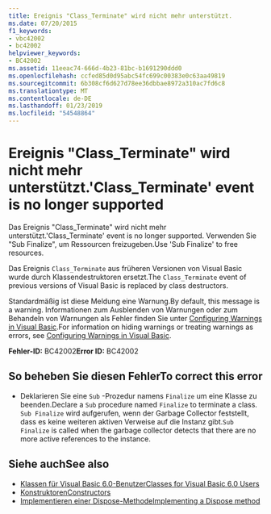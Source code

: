 ```yaml
---
title: Ereignis "Class_Terminate" wird nicht mehr unterstützt.
ms.date: 07/20/2015
f1_keywords:
- vbc42002
- bc42002
helpviewer_keywords:
- BC42002
ms.assetid: 11eeac74-666d-4b23-81bc-b1691290ddd0
ms.openlocfilehash: ccfed85d0d95abc54fc699c00383e0c63aa49819
ms.sourcegitcommit: 6b308cf6d627d78ee36dbbae8972a310ac7fd6c8
ms.translationtype: MT
ms.contentlocale: de-DE
ms.lasthandoff: 01/23/2019
ms.locfileid: "54548864"
---
```

# <a name="classterminate-event-is-no-longer-supported"></a><span data-ttu-id="819d0-102">Ereignis "Class_Terminate" wird nicht mehr unterstützt.</span><span class="sxs-lookup"><span data-stu-id="819d0-102">'Class_Terminate' event is no longer supported</span></span>
<span data-ttu-id="819d0-103">Das Ereignis "Class_Terminate" wird nicht mehr unterstützt.</span><span class="sxs-lookup"><span data-stu-id="819d0-103">'Class_Terminate' event is no longer supported.</span></span> <span data-ttu-id="819d0-104">Verwenden Sie "Sub Finalize", um Ressourcen freizugeben.</span><span class="sxs-lookup"><span data-stu-id="819d0-104">Use 'Sub Finalize' to free resources.</span></span>  
  
 <span data-ttu-id="819d0-105">Das Ereignis `Class_Terminate` aus früheren Versionen von Visual Basic wurde durch Klassendestruktoren ersetzt.</span><span class="sxs-lookup"><span data-stu-id="819d0-105">The `Class_Terminate` event of previous versions of Visual Basic is replaced by class destructors.</span></span>  
  
 <span data-ttu-id="819d0-106">Standardmäßig ist diese Meldung eine Warnung.</span><span class="sxs-lookup"><span data-stu-id="819d0-106">By default, this message is a warning.</span></span> <span data-ttu-id="819d0-107">Informationen zum Ausblenden von Warnungen oder zum Behandeln von Warnungen als Fehler finden Sie unter [Configuring Warnings in Visual Basic](/visualstudio/ide/configuring-warnings-in-visual-basic).</span><span class="sxs-lookup"><span data-stu-id="819d0-107">For information on hiding warnings or treating warnings as errors, see [Configuring Warnings in Visual Basic](/visualstudio/ide/configuring-warnings-in-visual-basic).</span></span>  
  
 <span data-ttu-id="819d0-108">**Fehler-ID:** BC42002</span><span class="sxs-lookup"><span data-stu-id="819d0-108">**Error ID:** BC42002</span></span>  
  
## <a name="to-correct-this-error"></a><span data-ttu-id="819d0-109">So beheben Sie diesen Fehler</span><span class="sxs-lookup"><span data-stu-id="819d0-109">To correct this error</span></span>  
  
-   <span data-ttu-id="819d0-110">Deklarieren Sie eine `Sub` -Prozedur namens `Finalize` um eine Klasse zu beenden.</span><span class="sxs-lookup"><span data-stu-id="819d0-110">Declare a `Sub` procedure named `Finalize` to terminate a class.</span></span> <span data-ttu-id="819d0-111">`Sub Finalize` wird aufgerufen, wenn der Garbage Collector feststellt, dass es keine weiteren aktiven Verweise auf die Instanz gibt.</span><span class="sxs-lookup"><span data-stu-id="819d0-111">`Sub Finalize` is called when the garbage collector detects that there are no more active references to the instance.</span></span>  
  
## <a name="see-also"></a><span data-ttu-id="819d0-112">Siehe auch</span><span class="sxs-lookup"><span data-stu-id="819d0-112">See also</span></span>
- [<span data-ttu-id="819d0-113">Klassen für Visual Basic 6.0-Benutzer</span><span class="sxs-lookup"><span data-stu-id="819d0-113">Classes for Visual Basic 6.0 Users</span></span>](https://msdn.microsoft.com/library/d625222c-cd32-4c8d-b25c-ea71729b88b7)
- [<span data-ttu-id="819d0-114">Konstruktoren</span><span class="sxs-lookup"><span data-stu-id="819d0-114">Constructors</span></span>](~/docs/visual-basic/programming-guide/concepts/object-oriented-programming.md#constructors)
- [<span data-ttu-id="819d0-115">Implementieren einer Dispose-Methode</span><span class="sxs-lookup"><span data-stu-id="819d0-115">Implementing a Dispose method</span></span>](~/docs/standard/garbage-collection/implementing-dispose.md)
